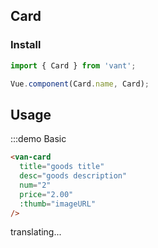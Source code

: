 <script>
export default {
  data() {
    return {
      imageURL: '//img.yzcdn.cn/upload_files/2017/07/02/af5b9f44deaeb68000d7e4a711160c53.jpg'
    }
  }
}
</script>

## Card

### Install
``` javascript
import { Card } from 'vant';

Vue.component(Card.name, Card);
```

## Usage

:::demo Basic
```html
<van-card
  title="goods title"
  desc="goods description"
  num="2"
  price="2.00"
  :thumb="imageURL"
/>
```

translating...
